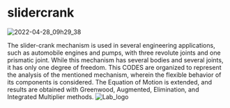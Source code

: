 # slidercrank
![2022-04-28_09h29_38](https://user-images.githubusercontent.com/81474289/165713697-056457c9-4410-47d0-8fc2-ffb69564f7cb.jpg)

The slider-crank mechanism is used in several engineering applications, such as automobile engines and pumps, with three revolute joints and one prismatic joint. While this mechanism has several bodies and several joints, it has only one degree of freedom. This CODES are organized to represent the analysis of the mentioned mechanism, wherein the flexible behavior of its components is considered. The Equation of Motion is extended, and results are obtained with Greenwood, Augmented, Elimination, and Integrated Multiplier methods. 
![Lab_logo](https://user-images.githubusercontent.com/81474289/165713776-0fc29448-8d39-42b9-828c-87db2b632684.jpg)
